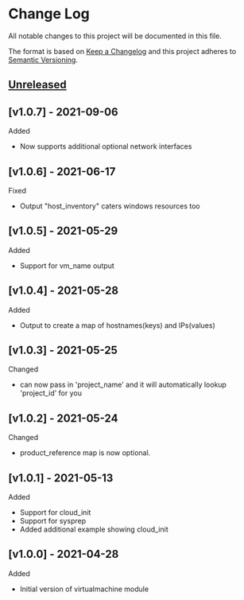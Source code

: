 # Change Log

All notable changes to this project will be documented in this file.

The format is based on [Keep a Changelog](http://keepachangelog.com/) and this
project adheres to [Semantic Versioning](http://semver.org/).

<a name="unreleased"></a>
## [Unreleased]

<a name="v1.0.7"></a>
## [v1.0.7] - 2021-09-06

Added
- Now supports additional optional network interfaces


<a name="v1.0.6"></a>
## [v1.0.6] - 2021-06-17

Fixed
-  Output "host_inventory" caters windows resources too

<a name="v1.0.5"></a>
## [v1.0.5] - 2021-05-29

Added
-  Support for vm_name output

<a name="v1.0.4"></a>
## [v1.0.4] - 2021-05-28

Added
-  Output to create a map of hostnames(keys) and IPs(values)

<a name="v1.0.3"></a>
## [v1.0.3] - 2021-05-25

Changed
- can now pass in 'project_name' and it will automatically lookup 'project_id' for you

<a name="v1.0.2"></a>
## [v1.0.2] - 2021-05-24

Changed
- product_reference map is now optional.

<a name="v1.0.1"></a>
## [v1.0.1] - 2021-05-13

Added
- Support for cloud_init
- Support for sysprep
- Added additional example showing cloud_init


<a name="v1.0.0"></a>
## [v1.0.0] - 2021-04-28

Added
- Initial version of virtualmachine module

[Unreleased]: https://github.com/Aristocrat-B2B/terraform-nutanix-virtualmachine/compare/v1.0.0...HEAD
